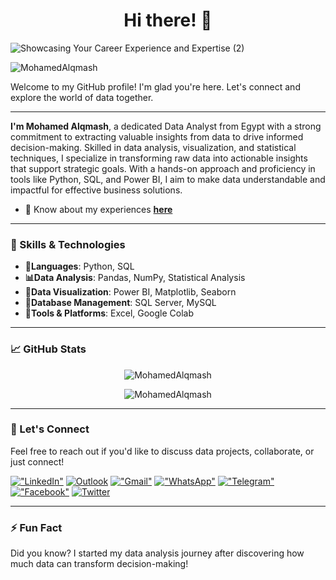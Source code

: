 <h1 align="center">Hi there! 👋</h1>

![Showcasing Your Career Experience and Expertise (2)](https://github.com/user-attachments/assets/deb2e188-cea6-4dbb-bddc-8e6cd1c3ceeb)


<p align="left"> <img src="https://komarev.com/ghpvc/?username=MohamedAlqmash&label=Profile%20views&color=0e75b6&style=flat" alt="MohamedAlqmash" /> </p>


Welcome to my GitHub profile! I'm glad you're here. Let's connect and explore the world of data together.

---

**I'm Mohamed Alqmash**, a dedicated Data Analyst from Egypt with a strong commitment to extracting valuable insights from data to drive informed decision-making. Skilled in data analysis, visualization, and statistical techniques, I specialize in transforming raw data into actionable insights that support strategic goals. With a hands-on approach and proficiency in tools like Python, SQL, and Power BI, I aim to make data understandable and impactful for effective business solutions. 
- 📄 Know about my experiences **[here](https://drive.google.com/file/d/1EPnlX4t8c48GPaMY9n2j-1xeVNgMo_N0/view?usp=drive_link)**

---

### 🔧 Skills & Technologies
- **🌱Languages**: Python, SQL
- **📊Data Analysis**: Pandas, NumPy, Statistical Analysis
- **🔭Data Visualization**: Power BI, Matplotlib, Seaborn
- **👯Database Management**: SQL Server, MySQL
- **🔧Tools & Platforms**: Excel, Google Colab

---

### 📈 GitHub Stats

<p align="center">
  <img src="https://github-readme-stats.vercel.app/api?username=MohamedAlqmash&show_icons=true&locale=en" alt="MohamedAlqmash" />
</p>

<p align="center">
  <img src="https://github-readme-streak-stats.herokuapp.com/?user=MohamedAlqmash&" alt="MohamedAlqmash" />
</p>

---

### 🤝 Let's Connect
Feel free to reach out if you'd like to discuss data projects, collaborate, or just connect!

[!["LinkedIn"](https://img.shields.io/badge/LinkedIn-blue?style=flat&logo=linkedin&labelColor=blue)](https://www.linkedin.com/in/mohamedalqmash)
[![Outlook](https://img.shields.io/badge/Outlook-00a2ed?style=flat&logo=outlook&logoColor=white)](mailto:mohamed.alqmash@hotmail.com) 
[!["Gmail"](https://img.shields.io/badge/Gmail-D14836?style=flat&logo=gmail&logoColor=white)](mailto:mohamed.alqmash156@gmail.com)
[!["WhatsApp"](https://img.shields.io/badge/WhatsApp-25D366?style=flat&logo=whatsapp&logoColor=white)](https://wa.me/+201278985741)
[!["Telegram"](https://img.shields.io/badge/Telegram-2CA5E0?style=flat&logo=telegram&logoColor=white)](https://t.me/mo156ah)
[!["Facebook"](https://img.shields.io/badge/Facebook-1877F2?style=flat&logo=facebook&logoColor=white)](https://www.facebook.com/mohamedalqmash156)
[![Twitter](https://img.shields.io/badge/Twitter-1DA1F2?style=flat&logo=twitter&logoColor=white)](https://twitter.com/mohamedalqmash)


---

### ⚡ Fun Fact
Did you know? I started my data analysis journey after discovering how much data can transform decision-making!
